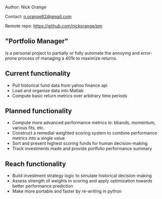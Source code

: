 Author: Nick Orange

Contact: n.orange82@gmail.com

Remote repo: https://github.com/nickorange/pm

## "Portfolio Manager"
is a personal project to partially or fully automate the annoying and error-prone process of managing a 401k to maximize returns.

## Current functionality
* Pull historical fund data from yahoo finance api
* Load and organize data into Matlab
* Compute basic return metrics over arbitrary time periods

## Planned functionality
* Compute more advanced performance metrics ie: bbands, momentum, various fits, etc.
* Construct a remedial weighted scoring system to combine performance metrics into a single value
* Sort and present highest scoring funds for human decision-making
* Track investments made and provide portfolio performance summary 

## Reach functionality
* Build investment strategy logic to simulate historical decision-making
* Assess strength of weights in scoring and apply optimization towards better performance prediction
* Make more portable and faster by re-writing in python
